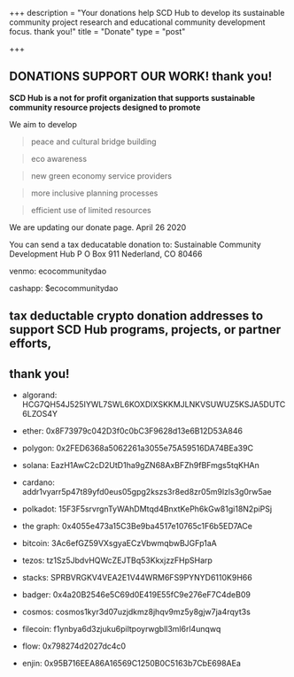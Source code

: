 +++
description = "Your donations help SCD Hub to develop its sustainable community project research and educational community development focus. thank you!"
title = "Donate"
type = "post"

+++
## DONATIONS SUPPORT OUR WORK! thank you!

<strong>SCD Hub is a not for profit organization that supports sustainable community resource projects designed to promote </strong>

We aim to develop

> peace and cultural bridge building

> eco awareness

> new green economy service providers

> more inclusive planning processes

> efficient use of limited resources

We are updating our donate page. April 26 2020

You can send a tax deducatable donation to:
Sustainable Community Development Hub
P O Box 911
Nederland, CO 80466

venmo: ecocommunitydao

cashapp: $ecocommunitydao

## tax deductable crypto donation addresses to support SCD Hub programs, projects, or partner efforts,
## thank you!

* algorand: HCG7QH54J525IYWL7SWL6KOXDIXSKKMJLNKVSUWUZ5KSJA5DUTC6LZOS4Y

* ether: 0x8F73979c042D3f0c0bC3F9628d13e6B12D53A846

* polygon: 0x2FED6368a5062261a3055e75A59516DA74BEa39C

* solana: EazH1AwC2cD2UtD1ha9gZN68AxBFZh9fBFmgs5tqKHAn

* cardano: addr1vyarr5p47t89yfd0eus05gpg2kszs3r8ed8zr05m9lzls3g0rw5ae

* polkadot: 15F3F5srvrgnTyWAhDMtqd4BnxtKePh6kGw81gi18N2piPSj

* the graph: 0x4055e473a15C3Be9ba4517e10765c1F6b5ED7ACe

* bitcoin: 3Ac6efGZ59VXsgyaECzVbwmqbwBJGFp1aA

* tezos: tz1Sz5JbdvHQWcZEJTBq53KkxjzzFHpSHarp

* stacks: SPRBVRGKV4VEA2E1V44WRM6FS9PYNYD6110K9H66 

* badger: 0x4a20B2546e5C69d0E419E55fC9e276eF7C4deB09

* cosmos: cosmos1kyr3d07uzjdkmz8jhqv9mz5y8gjw7ja4rqyt3s

* filecoin: f1ynbya6d3zjuku6piltpoyrwgbll3ml6rl4unqwq

* flow: 0x798274d2027dc4c0

* enjin: 0x95B716EEA86A16569C1250B0C5163b7CbE698AEa
